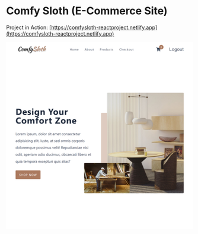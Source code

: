 # Comfy Sloth (E-Commerce Site)

Project in Action: [https://comfysloth-reactproject.netlify.app](https://comfysloth-reactproject.netlify.app)

![Screenshot](./src/Images/Screenshot.png)
